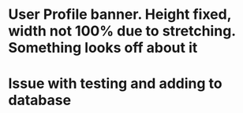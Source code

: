 # User Profile banner. Height fixed, width not 100% due to stretching. Something looks off about it
# Issue with testing and adding to database 